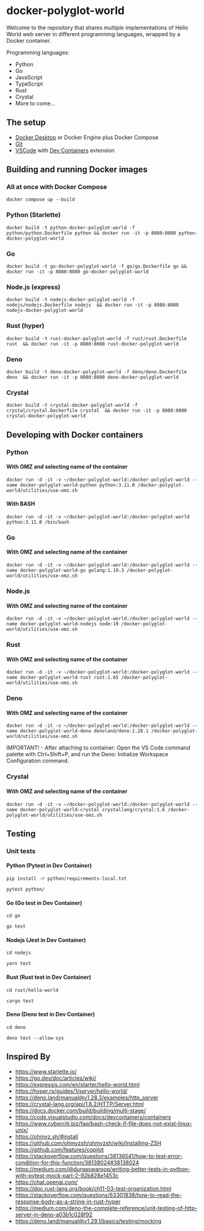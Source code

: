 # docker-polyglot-world

Welcome to the repository that shares multiple implementations of Hello World web server in different programming languages, wrapped by a Docker container.

Programming languages:

- Python
- Go
- JavaScript
- TypeScript
- Rust
- Crystal
- More to come...

## The setup

- [Docker Desktop](https://www.docker.com/products/docker-desktop/) or Docker Engine plus Docker Compose
- [Git](https://git-scm.com/book/en/v2/Getting-Started-Installing-Git)
- [VSCode](https://code.visualstudio.com/download) with [Dev Containers](https://code.visualstudio.com/docs/remote/containers) extension

## Building and running Docker images

### All at once with Docker Compose

```text
docker compose up --build
```

### Python (Starlette)

```text
docker build -t python-docker-polyglot-world -f python/python.Dockerfile python && docker run -it -p 8080:8080 python-docker-polyglot-world
```

### Go

```text
docker build -t go-docker-polyglot-world -f go/go.Dockerfile go && docker run -it -p 8080:8080 go-docker-polyglot-world
```

### Node.js (express)

```text
docker build -t nodejs-docker-polyglot-world -f nodejs/nodejs.Dockerfile nodejs  && docker run -it -p 8080:8080 nodejs-docker-polyglot-world
```

### Rust (hyper)

```text
docker build -t rust-docker-polyglot-world -f rust/rust.Dockerfile rust  && docker run -it -p 8080:8080 rust-docker-polyglot-world
```

### Deno

```text
docker build -t deno-docker-polyglot-world -f deno/deno.Dockerfile deno  && docker run -it -p 8080:8080 deno-docker-polyglot-world
```

### Crystal

```text
docker build -t crystal-docker-polyglot-world -f crystal/crystal.Dockerfile crystal  && docker run -it -p 8080:8080 crystal-docker-polyglot-world
```

## Developing with Docker containers

### Python

#### With OMZ and selecting name of the container

```text
docker run -d -it -v ~/docker-polyglot-world:/docker-polyglot-world --name docker-polyglot-world-python python:3.11.0 /docker-polyglot-world/utilities/use-omz.sh
```

#### With BASH

```text
docker run -d -it -v ~/docker-polyglot-world:/docker-polyglot-world python:3.11.0 /bin/bash
```

### Go

#### With OMZ and selecting name of the container

```text
docker run -d -it -v ~/docker-polyglot-world:/docker-polyglot-world --name docker-polyglot-world-go golang:1.19.3 /docker-polyglot-world/utilities/use-omz.sh
```

### Node.js

#### With OMZ and selecting name of the container

```text
docker run -d -it -v ~/docker-polyglot-world:/docker-polyglot-world --name docker-polyglot-world-nodejs node:19 /docker-polyglot-world/utilities/use-omz.sh
```

### Rust

#### With OMZ and selecting name of the container

```text
docker run -d -it -v ~/docker-polyglot-world:/docker-polyglot-world --name docker-polyglot-world-rust rust:1.65 /docker-polyglot-world/utilities/use-omz.sh
```

### Deno

#### With OMZ and selecting name of the container

```text
docker run -d -it -v ~/docker-polyglot-world:/docker-polyglot-world --name docker-polyglot-world-deno denoland/deno:1.28.1 /docker-polyglot-world/utilities/use-omz.sh
```

IMPORTANT! - After attaching to container:  Open the VS Code command palette with Ctrl+Shift+P, and run the Deno: Initialize Workspace Configuration command.


### Crystal

#### With OMZ and selecting name of the container

```text
docker run -d -it -v ~/docker-polyglot-world:/docker-polyglot-world --name docker-polyglot-world-crystal crystallang/crystal:1.6 /docker-polyglot-world/utilities/use-omz.sh
```

## Testing

### Unit tests

#### Python (Pytest in Dev Container)

```text
pip install -r python/requirements-local.txt
```

```text
pytest python/
```

#### Go (Go test in Dev Container)

```text
cd go
```

```text
go test
```

#### Nodejs (Jest in Dev Container)

```text
cd nodejs
```

```text
yarn test
```

#### Rust (Rust test in Dev Container)

```text
cd rust/hello-world
```

```text
cargo test
```

#### Deno (Deno test in Dev Container)

```text
cd deno
```

```text
deno test --allow-sys
```

## Inspired By

- https://www.starlette.io/
- https://go.dev/doc/articles/wiki/
- https://expressjs.com/en/starter/hello-world.html
- https://hyper.rs/guides/1/server/hello-world/
- https://deno.land/manual@v1.28.3/examples/http_server
- https://crystal-lang.org/api/1.6.2/HTTP/Server.html
- https://docs.docker.com/build/building/multi-stage/
- https://code.visualstudio.com/docs/devcontainers/containers
- https://www.cyberciti.biz/faq/bash-check-if-file-does-not-exist-linux-unix/
- https://ohmyz.sh/#install
- https://github.com/ohmyzsh/ohmyzsh/wiki/Installing-ZSH
- https://github.com/features/copilot
- https://stackoverflow.com/questions/38136541/how-to-test-error-condition-for-this-function/38138024#38138024
- https://medium.com/@durgaswaroop/writing-better-tests-in-python-with-pytest-mock-part-2-92b828e1453c
- https://chat.openai.com/
- https://doc.rust-lang.org/book/ch11-03-test-organization.html
- https://stackoverflow.com/questions/63301838/how-to-read-the-response-body-as-a-string-in-rust-hyper
- https://medium.com/deno-the-complete-reference/unit-testing-of-http-server-in-deno-a03b1c028f92
- https://deno.land/manual@v1.29.1/basics/testing/mocking
